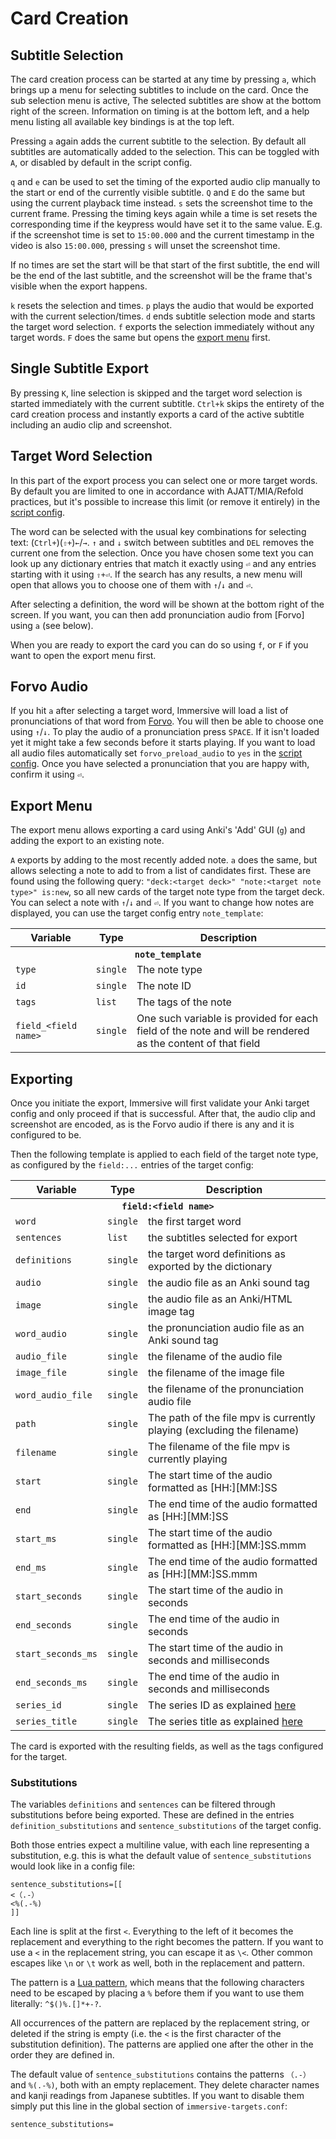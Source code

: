 # Card Creation

## Subtitle Selection

The card creation process can be started at any time by pressing `a`, which
brings up a menu for selecting subtitles to include on the card. Once the sub
selection menu is active, The selected subtitles are show at the bottom right
of the screen. Information on timing is at the bottom left, and a help menu
listing all available key bindings is at the top left.

Pressing `a` again adds the current subtitle to the selection. By default all
subtitles are automatically added to the selection. This can be toggled with
`A`, or disabled by default in the script config.

`q` and `e` can be used to set the timing of the exported audio clip manually
to the start or end of the currently visible subtitle. `Q` and `E` do the same
but using the current playback time instead. `s` sets the screenshot time to
the current frame. Pressing the timing keys again while a time is set resets
the corresponding time if the keypress would have set it to the same value.
E.g. if the screenshot time is set to `15:00.000` and the current timestamp in
the video is also `15:00.000`, pressing `s` will unset the screenshot time.

If no times are set the start will be that start of the first subtitle, the
end will be the end of the last subtitle, and the screenshot will be the frame
that's visible when the export happens.

`k` resets the selection and times. `p` plays the audio that would be exported
with the current selection/times. `d` ends subtitle selection mode and starts
the target word selection. `f` exports the selection immediately without any
target words. `F` does the same but opens the [export menu](#export-menu)
first.


## Single Subtitle Export

By pressing `K`, line selection is skipped and the target word selection is
started immediately with the current subtitle. `Ctrl+k` skips the entirety of
the card creation process and instantly exports a card of the active subtitle
including an audio clip and screenshot.


## Target Word Selection

In this part of the export process you can select one or more target words. By
default you are limited to one in accordance with AJATT/MIA/Refold practices,
but it's possible to increase this limit (or remove it entirely) in the
[script config](doc/script-config.md).

The word can be selected with the usual key combinations for selecting text:
(`Ctrl+`)(`⇧+`)`←`/`→`. `↑` and `↓` switch between subtitles and `DEL` removes
the current one from the selection. Once you have chosen some text you can
look up any dictionary entries that match it exactly using `⏎` and any entries
starting with it using `⇧+⏎`. If the search has any results, a new menu will
open that allows you to choose one of them with `↑`/`↓` and `⏎`.

After selecting a definition, the word will be shown at the bottom right of
the screen. If you want, you can then add pronunciation audio from
[Forvo] using `a` (see below).

When you are ready to export the card you can do so using `f`, or `F` if you
want to open the export menu first.


## Forvo Audio

If you hit `a` after selecting a target word, Immersive will load a list of
pronunciations of that word from [Forvo](https://forvo.com/). You will then be
able to choose one using `↑`/`↓`. To play the audio of a pronunciation press
`SPACE`. If it isn't loaded yet it might take a few seconds before it starts
playing. If you want to load all audio files automatically set
`forvo_preload_audio` to `yes` in the [script config](doc/script-config.md).
Once you have selected a pronunciation that you are happy with, confirm it
using `⏎`.


## Export Menu

The export menu allows exporting a card using Anki's 'Add' GUI (`g`) and
adding the export to an existing note.

`A` exports by adding to the most recently added note. `a` does the same, but
allows selecting a note to add to from a list of candidates first. These are
found using the following query: `"deck:<target deck>" "note:<target note
type>" is:new`, so all new cards of the target note type from the target deck.
You can select a note with `↑`/`↓` and `⏎`. If you want to change how notes
are displayed, you can use the target config entry `note_template`:

<table>
	<tr>
		<th>Variable</th>
		<th>Type</th>
		<th>Description</th>
	</tr>
	<tr>
		<th colspan="3"><code>note_template</code></th>
	</tr>
	<tr>
		<td><code>type</code></td>
		<td><code>single</code></td>
		<td>The note type</td>
	</tr>
	<tr>
		<td><code>id</code></td>
		<td><code>single</code></td>
		<td>The note ID</td>
	</tr>
	<tr>
		<td><code>tags</code></td>
		<td><code>list</code></td>
		<td>The tags of the note</td>
	</tr>
	<tr>
		<td><code>field_&lt;field name&gt;</code></td>
		<td><code>single</code></td>
		<td>
			One such variable is provided for each field of the note and will
			be rendered as the content of that field
		</td>
	</tr>
</table>


## Exporting

Once you initiate the export, Immersive will first validate your Anki target
config and only proceed if that is successful. After that, the audio clip and
screenshot are encoded, as is the Forvo audio if there is any and it is
configured to be.

Then the following template is applied to each field of the target note type,
as configured by the `field:...` entries of the target config:

<table>
	<tr>
		<th>Variable</th>
		<th>Type</th>
		<th>Description</th>
	</tr>
	<tr>
		<th colspan="3"><code>field:&lt;field name&gt;</code></th>
	</tr>
	<tr>
		<td><code>word</code></td>
		<td><code>single</code></td>
		<td>the first target word</td>
	</tr>
	<tr>
		<td><code>sentences</code></td>
		<td><code>list</code></td>
		<td>the subtitles selected for export</td>
	</tr>
	<tr>
		<td><code>definitions</code></td>
		<td><code>single</code></td>
		<td>the target word definitions as exported by the dictionary</td>
	</tr>
	<tr>
		<td><code>audio</code></td>
		<td><code>single</code></td>
		<td>the audio file as an Anki sound tag</td>
	</tr>
	<tr>
		<td><code>image</code></td>
		<td><code>single</code></td>
		<td>the audio file as an Anki/HTML image tag</td>
	</tr>
	<tr>
		<td><code>word_audio</code></td>
		<td><code>single</code></td>
		<td>the pronunciation audio file as an Anki sound tag</td>
	</tr>
	<tr>
		<td><code>audio_file</code></td>
		<td><code>single</code></td>
		<td>the filename of the audio file</td>
	</tr>
	<tr>
		<td><code>image_file</code></td>
		<td><code>single</code></td>
		<td>the filename of the image file</td>
	</tr>
	<tr>
		<td><code>word_audio_file</code></td>
		<td><code>single</code></td>
		<td>the filename of the pronunciation audio file</td>
	</tr>
	<tr>
		<td><code>path</code></td>
		<td><code>single</code></td>
		<td>The path of the file mpv is currently playing (excluding the filename)</td>
	</tr>
	<tr>
		<td><code>filename</code></td>
		<td><code>single</code></td>
		<td>The filename of the file mpv is currently playing</td>
	</tr>
	<tr>
		<td><code>start</code></td>
		<td><code>single</code></td>
		<td>The start time of the audio formatted as [HH:][MM:]SS</td>
	</tr>
	<tr>
		<td><code>end</code></td>
		<td><code>single</code></td>
		<td>The end time of the audio formatted as [HH:][MM:]SS</td>
	</tr>
	<tr>
		<td><code>start_ms</code></td>
		<td><code>single</code></td>
		<td>The start time of the audio formatted as [HH:][MM:]SS.mmm</td>
	</tr>
	<tr>
		<td><code>end_ms</code></td>
		<td><code>single</code></td>
		<td>The end time of the audio formatted as [HH:][MM:]SS.mmm</td>
	</tr>
	<tr>
		<td><code>start_seconds</code></td>
		<td><code>single</code></td>
		<td>The start time of the audio in seconds</td>
	</tr>
	<tr>
		<td><code>end_seconds</code></td>
		<td><code>single</code></td>
		<td>The end time of the audio in seconds</td>
	</tr>
	<tr>
		<td><code>start_seconds_ms</code></td>
		<td><code>single</code></td>
		<td>The start time of the audio in seconds and milliseconds</td>
	</tr>
	<tr>
		<td><code>end_seconds_ms</code></td>
		<td><code>single</code></td>
		<td>The end time of the audio in seconds and milliseconds</td>
	</tr>
	<tr>
		<td><code>series_id</code></td>
		<td><code>single</code></td>
		<td>The series ID as explained <a href="doc/series.md">here</a></td>
	</tr>
	<tr>
		<td><code>series_title</code></td>
		<td><code>single</code></td>
		<td>The series title as explained <a href="doc/series.md">here</a></td>
	</tr>
</table>

The card is exported with the resulting fields, as well as the tags configured
for the target.

### Substitutions

The variables `definitions` and `sentences` can be filtered through
substitutions before being exported. These are defined in the entries
`definition_substitutions` and `sentence_substitutions` of the target config.

Both those entries expect a multiline value, with each line representing a
substitution, e.g. this is what the default value of `sentence_substitutions`
would look like in a config file:

```
sentence_substitutions=[[
<（.-）
<%(.-%)
]]
```

Each line is split at the first `<`. Everything to the left of it becomes the
replacement and everything to the right becomes the pattern. If you want to
use a `<` in the replacement string, you can escape it as `\<`. Other common
escapes like `\n` or `\t` work as well, both in the replacement and pattern.

The pattern is a [Lua pattern](https://www.lua.org/manual/5.1/manual.html#5.4.1),
which means that the following characters need to be escaped by placing a `%`
before them if you want to use them literally: `^$()%.[]*+-?`.

All occurrences of the pattern are replaced by the replacement string, or
deleted if the string is empty (i.e. the `<` is the first character of the
substitution definition). The patterns are applied one after the other in the
order they are defined in.

The default value of `sentence_substitutions` contains the patterns `（.-）` and
`%(.-%)`, both with an empty replacement. They delete character names and
kanji readings from Japanese subtitles. If you want to disable them simply put
this line in the global section of `immersive-targets.conf`:

```
sentence_substitutions=
```
